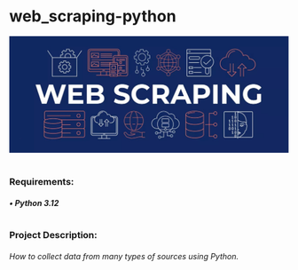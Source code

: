 # web_scraping-python

![alt text](image.png)
#
### Requirements:
##### • Python 3.12
#
### Project Description:
###### How to collect data from many types of sources using Python.
